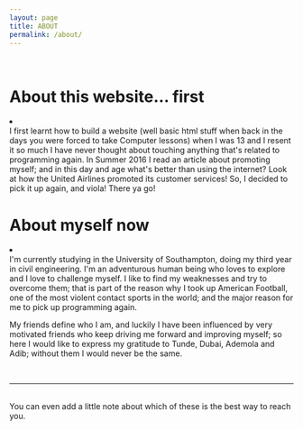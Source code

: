 ```yaml
---
layout: page
title: ABOUT
permalink: /about/
---
```


<br/>
<h1>About this website... first</h1>
<li></li>
I first learnt how to build a website (well basic html stuff when back in the days you were forced to take Computer lessons) when I was 13 and I resent it so much I have never thought about touching anything that's related to programming again. In Summer 2016 I read an article about promoting myself; and in this day and age what's better than using the internet? Look at how the United Airlines promoted its customer services!
So, I decided to pick it up again, and viola! There ya go!

<h1>About myself now </h1>
<li></li>
I'm currently studying in the University of Southampton, doing my third year in civil engineering. I'm an adventurous human being who loves to explore and I love to challenge myself. I like to find my weaknesses and try to overcome them; that is part of the reason why I took up American Football, one of the most violent contact sports in the world; and the major reason for me to pick up programming again. 



My friends define who I am, and luckily I have been influenced by very motivated friends who keep driving me forward and improving myself; so here I would like to express my gratitude to Tunde, Dubai, Ademola and Adib; without them I would never be the same. 


<br/>
<hr/>
<br/>
<span class="contacticon center">
	<a href="mailto:chwong1996@gmail.com"><i class="fa fa-envelope-square"></i></a>
	<a href="https://github.com/chwong1996" target="_blank"><i class="fa fa-github-square"></i></a>
	<a href="https://www.linkedin.com" target="_blank"><i class="fa fa-linkedin-square"></i></a>
	<a href="http://tumblr.com" target="_blank"><i class="fa fa-tumblr-square"></i></a>
	<a href="https://twitter.com" target="_blank"><i class="fa fa-twitter-square"></i></a>
</span>

<div class="col three caption">
	You can even add a little note about which of these is the best way to reach you.
</div>

